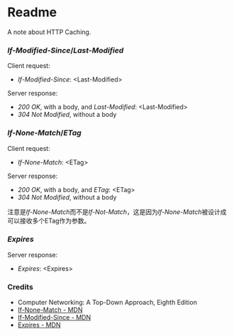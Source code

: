 # Readme
A note about HTTP Caching.

### *If-Modified-Since*/*Last-Modified*

Client request:
- *If-Modified-Since*: \<Last-Modified\>

Server response:
- *200 OK*, with a body, and *Last-Modified*: \<Last-Modified\>
- *304 Not Modified*, without a body

### *If-None-Match*/*ETag*

Client request:
- *If-None-Match*: \<ETag\>

Server response:
- *200 OK*, with a body, and *ETag*: \<ETag\>
- *304 Not Modified*, without a body

注意是*If-None-Match*而不是*If-Not-Match*，这是因为*If-None-Match*被设计成可以接收多个ETag作为参数。

### *Expires*

Server response:
- *Expires*: \<Expires\>

### Credits
- Computer Networking: A Top-Down Approach, Eighth Edition
- [If-None-Match - MDN](https://developer.mozilla.org/en-US/docs/Web/HTTP/Headers/If-None-Match)
- [If-Modified-Since - MDN](https://developer.mozilla.org/en-US/docs/Web/HTTP/Headers/If-Modified-Since)
- [Expires - MDN](https://developer.mozilla.org/en-US/docs/Web/HTTP/Headers/Expires)

